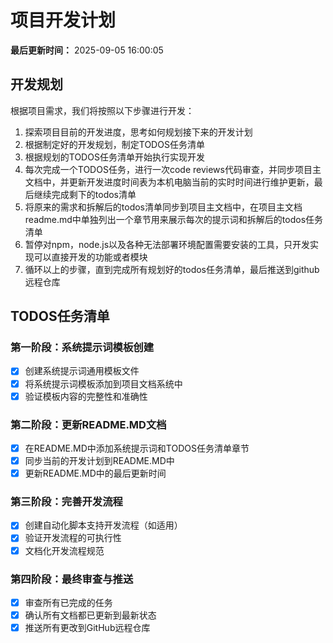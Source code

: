 # 项目开发计划

**最后更新时间：** 2025-09-05 16:00:05

## 开发规划

根据项目需求，我们将按照以下步骤进行开发：

1. 探索项目目前的开发进度，思考如何规划接下来的开发计划
2. 根据制定好的开发规划，制定TODOS任务清单
3. 根据规划的TODOS任务清单开始执行实现开发
4. 每次完成一个TODOS任务，进行一次code reviews代码审查，并同步项目主文档中，并更新开发进度时间表为本机电脑当前的实时时间进行维护更新，最后继续完成剩下的todos清单
5. 将原来的需求和拆解后的todos清单同步到项目主文档中，在项目主文档readme.md中单独列出一个章节用来展示每次的提示词和拆解后的todos任务清单
6. 暂停对npm，node.js以及各种无法部署环境配置需要安装的工具，只开发实现可以直接开发的功能或者模块
7. 循环以上的步骤，直到完成所有规划好的todos任务清单，最后推送到github远程仓库

## TODOS任务清单

### 第一阶段：系统提示词模板创建

- [x] 创建系统提示词通用模板文件
- [x] 将系统提示词模板添加到项目文档系统中
- [x] 验证模板内容的完整性和准确性

### 第二阶段：更新README.MD文档

- [x] 在README.MD中添加系统提示词和TODOS任务清单章节
- [x] 同步当前的开发计划到README.MD中
- [x] 更新README.MD中的最后更新时间

### 第三阶段：完善开发流程

- [x] 创建自动化脚本支持开发流程（如适用）
- [x] 验证开发流程的可执行性
- [x] 文档化开发流程规范

### 第四阶段：最终审查与推送

- [x] 审查所有已完成的任务
- [x] 确认所有文档都已更新到最新状态
- [x] 推送所有更改到GitHub远程仓库